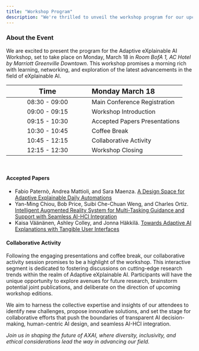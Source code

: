 ```yaml
---
title: "Workshop Program"
description: "We're thrilled to unveil the workshop program for our upcoming event in Greenville. Join us for a morning filled with insightful presentations, collaborative activities, and engaging discussions."
---
```


### About the Event

We are excited to present the program for the Adaptive eXplainable AI Workshop, set to take place on Monday, March 18 in _Room BofA 1, AC Hotel by Marriott Greenville Downtown_. This workshop promises a morning rich with learning, networking, and exploration of the latest advancements in the field of eXplainable AI.

<center>

| <big style="padding: 5rem">Time</big> | <big>Monday March 18</big> |
| :-------------: | :------------------------------------------------------------------ |
| 08:30 - 09:00 | Main Conference Registration |
| 09:00 - 09:15 | Workshop Introduction |
| 09:15 - 10:30 | Accepted Papers Presentations |
| 10:30 - 10:45 | Coffee Break |
| 10:45 - 12:15 | Collaborative Activity |
| 12:15 - 12:30 | Workshop Closing |


</center>

<br />

#### Accepted Papers
- Fabio Paternò, Andrea Mattioli, and Sara Maenza. [A Design Space for Adaptive Explainable Daily Automations](/papers/Paterno.pdf)
- Yan-Ming Chiou, Bob Price, Suibi Che-Chuan Weng, and Charles Ortiz. [Intelligent Augmented Reality System for Multi-Tasking Guidance and Support with Seamless AI-HCI Integration](/papers/Chiou.pdf)
- Kaisa Väänänen, Ashley Colley, and Jonna Häkkilä. [Towards Adaptive AI Explanations with Tangible User Interfaces](/papers/Vaananen.pdf)

#### Collaborative Activity
Following the engaging presentations and coffee break, our collaborative activity session promises to be a highlight of the workshop. This interactive segment is dedicated to fostering discussions on cutting-edge research trends within the realm of Adaptive eXplainable AI. Participants will have the unique opportunity to explore avenues for future research, brainstorm potential joint publications, and deliberate on the direction of upcoming workshop editions.

We aim to harness the collective expertise and insights of our attendees to identify new challenges, propose innovative solutions, and set the stage for collaborative efforts that push the boundaries of transparent AI decision-making, human-centric AI design, and seamless AI-HCI integration.

_Join us in shaping the future of AXAI, where diversity, inclusivity, and ethical considerations lead the way in advancing our field._
